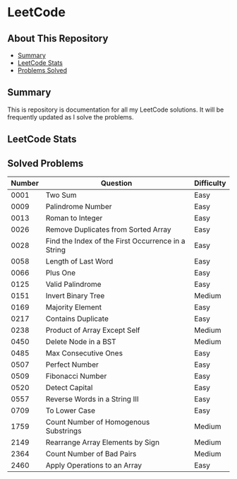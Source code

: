 # LeetCode

## About This Repository
- [Summary](#Summary)
- [LeetCode Stats](#LeetCode-Stats)
- [Problems Solved](#Problems-Solved)

## Summary
This is repository is documentation for all my LeetCode solutions. 
It will be frequently updated as I solve the problems.

## LeetCode Stats


## Solved Problems
| Number | Question | Difficulty |
|--------|----------|------------|
|  0001  |  Two Sum |  Easy      |
|  0009  |  Palindrome Number |  Easy |
|  0013  |  Roman to Integer |  Easy |
|  0026  |  Remove Duplicates from Sorted Array |  Easy |
|  0028  |  Find the Index of the First Occurrence in a String |  Easy |
|  0058  |  Length of Last Word |  Easy |
|  0066  |  Plus One |  Easy |
|  0125  |  Valid Palindrome |  Easy |
|  0151  |  Invert Binary Tree |  Medium |
|  0169   |  Majority Element |  Easy |
|  0217  |  Contains Duplicate |  Easy |
|  0238  |  Product of Array Except Self |  Medium |
|  0450  |  Delete Node in a BST |  Medium |
|  0485  |  Max Consecutive Ones |  Easy |
|  0507  |  Perfect Number |  Easy |
|  0509  |  Fibonacci Number |  Easy |
|  0520  |  Detect Capital |  Easy |
|  0557  |  Reverse Words in a String III |  Easy |
|  0709  | To Lower Case |  Easy |
|  1759  |  Count Number of Homogenous Substrings |  Medium |
|  2149  |  Rearrange Array Elements by Sign |  Medium |
|  2364  |  Count Number of Bad Pairs |  Medium |
|  2460  |  Apply Operations to an Array |  Easy |
